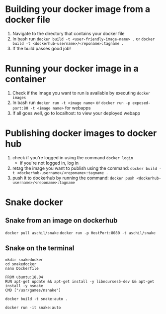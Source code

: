 # Building your docker image from a docker file

1. Navigate to the directory that contains your docker file
2. In bash run `docker build -t <user-friendly-image-name> .` or `docker build -t <dockerhub-username>/<reponame>:tagname .`
3. If the build passes good job!

# Running your docker image in a container

1. Check if the image you want to run is available by executing `docker images`
2. In bash run `docker run -t <image name>` or `docker run -p exposed-port:80 -t <image name>` for webapps
3. If all goes well, go to localhost:<exposed-port> to view your deployed webapp

# Publishing docker images to docker hub

1. check if you're logged in using the command `docker login`
   - if you're not logged in, log in
2. retag the image you want to publish using the command: `docker build -t <dockerhub-username>/<reponame>:tagname .`
3. push it to dockerhub by running the command: `docker push <dockerhub-username>/<reponame>:tagname`

# Snake docker

## Snake from an image on dockerhub

`docker pull aschil/snake`
`docker run -p HostPort:8080 -t aschil/snake`

## Snake on the terminal

```
mkdir snakedocker
cd snakedocker
nano Dockerfile

FROM ubuntu:18.04
RUN apt-get update && apt-get install -y libncurses5-dev && apt-get install -y nsnake
CMD ["/usr/games/nsnake"]

docker build -t snake:auto .

docker run -it snake:auto
```
